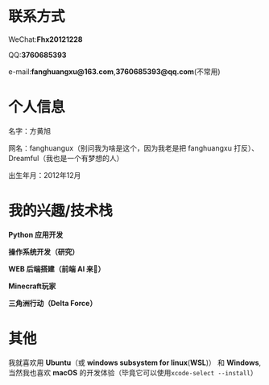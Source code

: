 # 联系方式

WeChat:__Fhx20121228__

QQ:__3760685393__

e-mail:__fanghuangxu@163.com__,__3760685393@qq.com__(不常用)


# 个人信息

名字：方黄旭

网名：fanghuangux（别问我为啥是这个，因为我老是把 fanghuangxu 打反）、Dreamful（我也是一个有梦想的人）

出生年月：2012年12月
# 我的兴趣/技术栈

__Python 应用开发__

__操作系统开发（研究）__

__WEB 后端搭建（前端 AI 来🤭）__

__Minecraft玩家__

__三角洲行动（Delta Force）__

# 其他
  我就喜欢用 __Ubuntu__（或 __windows subsystem for linux__(__WSL__)） 和 __Windows__,当然我也喜欢 __macOS__ 的开发体验（毕竟它可以使用`xcode-select --install`）
